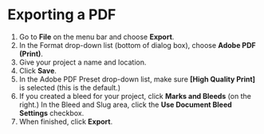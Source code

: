 # Exporting a PDF

1. Go to **File** on the menu bar and choose **Export**.
2. In the Format drop-down list (bottom of dialog box), choose **Adobe PDF (Print)**.&#x20;
3. Give your project a name and location.
4. Click **Save**.
5. In the Adobe PDF Preset drop-down list, make sure **\[High Quality Print]** is selected (this is the default.)
6. If you created a bleed for your project, click **Marks and Bleeds** (on the right.) In the Bleed and Slug area, click the **Use Document Bleed Settings** checkbox.
7. When finished, click **Export**.
